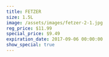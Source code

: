 ```yaml
---
title: FETZER
size: 1.5L
image: /assets/images/fetzer-2-1.jpg
reg_price: $11.99
special_price: $9.49
expiration_date: 2017-09-06 00:00:00
show_special: true
---
```



